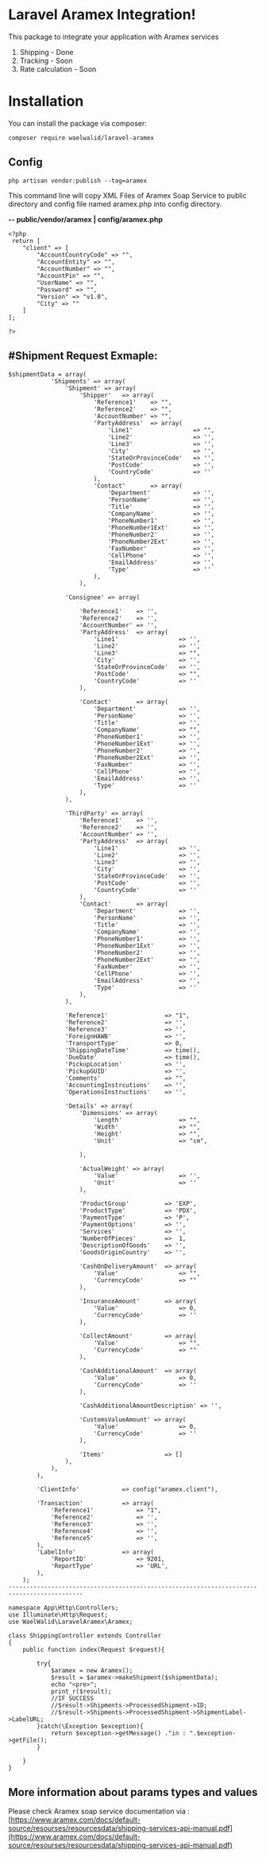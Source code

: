 # Laravel Aramex Integration!

This package to integrate your application with Aramex services

 1. Shipping - Done
 2. Tracking - Soon
 3. Rate calculation - Soon 

# Installation

You can install the package via composer:

    composer require waelwalid/laravel-aramex

## Config

    php artisan vendor:publish --tag=aramex

This command line will copy XML Files of Aramex Soap Service to public directory and config file named aramex.php into config directory.

**-- public/vendor/aramex | config/aramex.php**

    <?php
     return [
	    "client" => [
		    "AccountCountryCode" => "",
		    "AccountEntity" => "",
		    "AccountNumber" => "",
		    "AccountPin" => "",
		    "UserName" => "",
		    "Password" => "",
		    "Version" => "v1.0",
		    "City" => ""
		]
    ];
    
    ?>

## #Shipment Request Exmaple:

	$shipmentData = array(
	            'Shipments' => array(
	                'Shipment' => array(
	                    'Shipper'	=> array(
	                        'Reference1' 	=> "",
	                        'Reference2' 	=> "",
	                        'AccountNumber' => "",
	                        'PartyAddress'	=> array(
	                            'Line1'					=> "",
	                            'Line2' 				=> '',
	                            'Line3' 				=> '',
	                            'City'					=> '',
	                            'StateOrProvinceCode'	=> '',
	                            'PostCode'				=> '',
	                            'CountryCode'			=> ''
	                        ),
	                        'Contact'		=> array(
	                            'Department'			=> '',
	                            'PersonName'			=> '',
	                            'Title'					=> '',
	                            'CompanyName'			=> '',
	                            'PhoneNumber1'			=> '',
	                            'PhoneNumber1Ext'		=> '',
	                            'PhoneNumber2'			=> '',
	                            'PhoneNumber2Ext'		=> '',
	                            'FaxNumber'				=> '',
	                            'CellPhone'				=> '',
	                            'EmailAddress'			=> '',
	                            'Type'					=> ''
	                        ),
	                    ),

                    'Consignee'	=> array(

                        'Reference1'	=> '',
                        'Reference2'	=> '',
                        'AccountNumber' => '',
                        'PartyAddress'	=> array(
                            'Line1'					=> '',
                            'Line2'					=> '',
                            'Line3'					=> "",
                            'City'					=> '',
                            'StateOrProvinceCode'	=> '',
                            'PostCode'				=> "",
                            'CountryCode'			=> ''
                        ),

                        'Contact'		=> array(
                            'Department'			=> '',
                            'PersonName'			=> '',
                            'Title'					=> '',
                            'CompanyName'			=> "",
                            'PhoneNumber1'			=> '',
                            'PhoneNumber1Ext'		=> '',
                            'PhoneNumber2'			=> '',
                            'PhoneNumber2Ext'		=> '',
                            'FaxNumber'				=> '',
                            'CellPhone'				=> '',
                            'EmailAddress'			=> '',
                            'Type'					=> ''
                        ),
                    ),

                    'ThirdParty' => array(
                        'Reference1' 	=> '',
                        'Reference2' 	=> '',
                        'AccountNumber' => '',
                        'PartyAddress'	=> array(
                            'Line1'					=> '',
                            'Line2'					=> '',
                            'Line3'					=> '',
                            'City'					=> '',
                            'StateOrProvinceCode'	=> '',
                            'PostCode'				=> '',
                            'CountryCode'			=> ''
                        ),
                        'Contact'		=> array(
                            'Department'			=> '',
                            'PersonName'			=> '',
                            'Title'					=> '',
                            'CompanyName'			=> '',
                            'PhoneNumber1'			=> '',
                            'PhoneNumber1Ext'		=> '',
                            'PhoneNumber2'			=> '',
                            'PhoneNumber2Ext'		=> '',
                            'FaxNumber'				=> '',
                            'CellPhone'				=> '',
                            'EmailAddress'			=> '',
                            'Type'					=> ''
                        ),
                    ),

                    'Reference1' 				=> "1",
                    'Reference2' 				=> '',
                    'Reference3' 				=> '',
                    'ForeignHAWB'				=> '',
                    'TransportType'				=> 0,
                    'ShippingDateTime' 			=> time(),
                    'DueDate'					=> time(),
                    'PickupLocation'			=> '',
                    'PickupGUID'				=> '',
                    'Comments'					=> "",
                    'AccountingInstrcutions' 	=> '',
                    'OperationsInstructions'	=> '',

                    'Details' => array(
                        'Dimensions' => array(
                            'Length'				=> "",
                            'Width'					=> "",
                            'Height'				=> "",
                            'Unit'					=> "cm",

                        ),

                        'ActualWeight' => array(
                            'Value'					=> '',
                            'Unit'					=> ''
                        ),

                        'ProductGroup' 			=> 'EXP',
                        'ProductType'			=> 'PDX',
                        'PaymentType'			=> 'P',
                        'PaymentOptions' 		=> '',
                        'Services'				=> '',
                        'NumberOfPieces'		=>  1,
                        'DescriptionOfGoods' 	=> '',
                        'GoodsOriginCountry' 	=> '',

                        'CashOnDeliveryAmount' 	=> array(
                            'Value'					=> "",
                            'CurrencyCode'			=> ""
                        ),

                        'InsuranceAmount'		=> array(
                            'Value'					=> 0,
                            'CurrencyCode'			=> ''
                        ),

                        'CollectAmount'			=> array(
                            'Value'					=> "",
                            'CurrencyCode'			=> ""
                        ),

                        'CashAdditionalAmount'	=> array(
                            'Value'					=> 0,
                            'CurrencyCode'			=> ''
                        ),

                        'CashAdditionalAmountDescription' => '',

                        'CustomsValueAmount' => array(
                            'Value'					=> 0,
                            'CurrencyCode'			=> ''
                        ),

                        'Items' 				=> []
                    ),
                ),
            ),

            'ClientInfo'  			=> config("aramex.client"),

            'Transaction' 			=> array(
                'Reference1'			=> "1",
                'Reference2'			=> '',
                'Reference3'			=> '',
                'Reference4'			=> '',
                'Reference5'			=> '',
            ),
            'LabelInfo'				=> array(
                'ReportID' 				=> 9201,
                'ReportType'			=> 'URL',
            ),
        );
    -------------------------------------------------------------------------------------------

    namespace App\Http\Controllers;
    use Illuminate\Http\Request;
    use WaelWalid\LaravelAramex\Aramex;
    
    class ShippingController extends Controller
    {
        public function index(Request $request){
            
            try{
                $aramex = new Aramex();
                $result = $aramex->makeShipment($shipmentData);
                echo "<pre>";
                print_r($result);
                //IF SUCCESS
                //$result->Shipments->ProcessedShipment->ID;
        		//$result->Shipments->ProcessedShipment->ShipmentLabel->LabelURL;
            }catch(\Exception $exception){
                return $exception->getMessage() ."in : ".$exception->getFile();
            }
    
        }
    }

## More information about params types and values

Please check Aramex soap service documentation via : 
[https://www.aramex.com/docs/default-source/resourses/resourcesdata/shipping-services-api-manual.pdf](https://www.aramex.com/docs/default-source/resourses/resourcesdata/shipping-services-api-manual.pdf)
